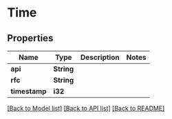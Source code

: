 # Time

## Properties
Name | Type | Description | Notes
------------ | ------------- | ------------- | -------------
**api** | **String** |  | 
**rfc** | **String** |  | 
**timestamp** | **i32** |  | 

[[Back to Model list]](../README.md#documentation-for-models) [[Back to API list]](../README.md#documentation-for-api-endpoints) [[Back to README]](../README.md)


